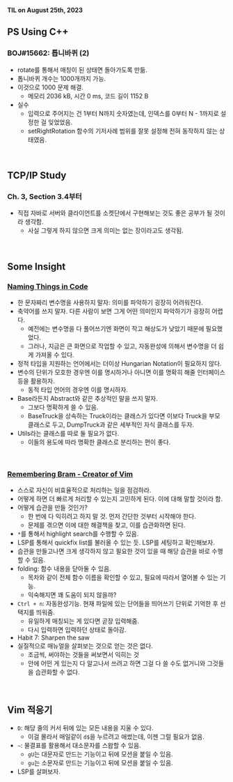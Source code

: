 **TIL on August 25th, 2023**

## PS Using C++
### BOJ#15662: 톱니바퀴 (2)
* rotate를 통해서 매칭이 된 상태면 돌아가도록 만듦.
* 톱니바퀴 개수는 1000개까지 가능.
* 이것으로 1000 문제 해결.
  - 메모리 2036 kB, 시간 0 ms, 코드 길이 1152 B
* 실수
  - 입력으로 주어지는 건 1부터 N까지 숫자였는데, 인덱스를 0부터 N - 1까지로 설정한 걸 잊었었음.
  - setRightRotation 함수의 기저사례 범위를 잘못 설정해 전혀 동작하지 않는 상태였음.

<br>

## TCP/IP Study
### Ch. 3, Section 3.4부터
* 직접 자바로 서버와 클라이언트를 소켓단에서 구현해보는 것도 좋은 공부가 될 것이라 생각함.
  - 사실 그렇게 하지 않으면 크게 의미는 없는 장이라고도 생각됨.

<br>

## Some Insight
### [Naming Things in Code](https://youtu.be/-J3wNP6u5YU)
* 한 문자짜리 변수명을 사용하지 말자: 의미를 파악하기 굉장히 어려워진다.
* 축약어를 쓰지 말자. 다른 사람이 보면 그게 어떤 의미인지 파악하기가 굉장히 어렵다.
  - 예전에는 변수명을 다 풀어쓰기엔 화면이 작고 해상도가 낮았기 때문에 필요했었다.
  - 그러나, 지금은 큰 화면으로 작업할 수 있고, 자동완성에 의해서 변수명을 더 쉽게 가져올 수 있다.
* 정적 타입을 지원하는 언어에서는 더이상 Hungarian Notation이 필요하지 않다.
* 변수의 단위가 모호한 경우엔 이를 명시하거나 아니면 이를 명확히 해줄 인터페이스 등을 활용하자.
  - 동적 타입 언어의 경우엔 이를 명시하자.
* Base라든지 Abstract와 같은 추상적인 말을 쓰지 말자.
  - 그보다 명확하게 쓸 수 있음.
  - BaseTruck을 상속하는 Truck이라는 클래스가 있다면 이보다 Truck을 부모 클래스로 두고, DumpTruck과 같은 세부적인 자식 클래스를 두자.
* Utils라는 클래스를 따로 둘 필요가 없다.
  - 이들의 용도에 따라 명확한 클래스로 분리하는 편이 좋다.

<br>

### [Remembering Bram - Creator of Vim](httpsr//youtu.be/5fBkVjNryVQ)
* 스스로 자신이 비효율적으로 처리하는 일을 점검하라.
* 어떻게 하면 더 빠르게 처리할 수 있는지 고민하게 된다. 이에 대해 말할 것이라 함.
* 어떻게 습관을 만들 것인가?
  - 한 번에 다 익히려고 하지 말 것. 먼저 간단한 것부터 시작해야 한다.
  - 문제를 겪으면 이에 대한 해결책을 찾고, 이를 습관화하면 된다.
* `*`를 통해서 highlight search를 수행할 수 있음.
* LSP를 통해서 quickfix list를 불러올 수 있는 듯. LSP를 세팅하고 확인해보자.
* 습관을 만들고나면 크게 생각하지 않고 필요한 것이 있을 때 해당 습관을 바로 수행할 수 있음.
* folding: 함수 내용을 닫아둘 수 있음.
  - 목차와 같이 전체 함수 이름을 확인할 수 있고, 필요에 따라서 열어볼 수 있는 기능.
  - 익숙해지면 꽤 도움이 되지 않을까?
* `Ctrl + n`: 자동완성기능. 현재 파일에 있는 단어들을 띄어쓰기 단위로 기억한 후 선택지를 띄워줌.
  - 유일하게 매칭되는 게 있다면 곧장 입력해줌.
  - 다시 입력하면 입력하던 상태로 돌아감.
* Habit 7: Sharpen the saw
* 실질적으로 매뉴얼을 살펴보는 것으로 얻는 것은 없다.
  - 조금씩, 써야하는 것들을 써보면서 익히는 것
  - 안에 어떤 게 있는지 다 알고나서 쓰려고 하면 그걸 다 쓸 수도 없거니와 그것들을 습관화할 수 없다.

<br>

## Vim 적응기
* `D`: 해당 줄의 커서 뒤에 있는 모든 내용을 지울 수 있다.
  - 이걸 몰라서 매일같이 `d$`을 누르려고 애썼는데, 이젠 그럴 필요가 없음.
* `~`: 물결표를 활용해서 대소문자를 스왑할 수 있음.
  - `gU`는 대문자로 만드는 기능이고 뒤에 모션을 붙일 수 있음.
  - `gu`는 소문자로 만드는 기능이고 뒤에 모션을 붙일 수 있음.
* LSP를 살펴보자.
